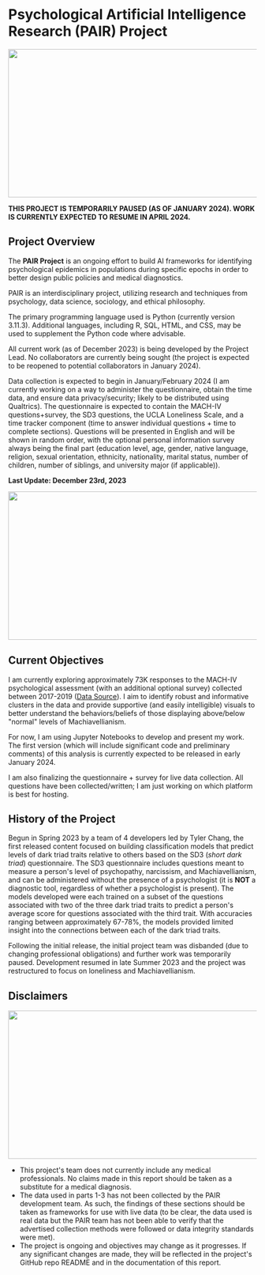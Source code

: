 # Psychological Artificial Intelligence Research (PAIR) Project

<!--This is the first gif. It is sourced from giphy under the search term "psychology".-->
<div id="header" align="center">
<img src="https://media.giphy.com/media/v1.Y2lkPTc5MGI3NjExYTMwam5wdnhndG54Y2M4NXFqZWRwdWRoNWZmeHFlNHdtMHlpd2JzOSZlcD12MV9pbnRlcm5hbF9naWZfYnlfaWQmY3Q9Zw/vmpD7oogmtjGg/giphy.gif" width="700" height="300"/>
</div>

**THIS PROJECT IS TEMPORARILY PAUSED (AS OF JANUARY 2024). WORK IS CURRENTLY EXPECTED TO RESUME IN APRIL 2024.**

## Project Overview

The **PAIR Project** is an ongoing effort to build AI frameworks for identifying psychological epidemics in populations during specific epochs in order to better design public policies and medical diagnostics.

PAIR is an interdisciplinary project, utilizing research and techniques from psychology,
data science, sociology, and ethical philosophy. 

The primary programming language used is Python (currently version 3.11.3). Additional 
languages, including R, SQL, HTML, and CSS, may be used to supplement the Python code 
where advisable. 

All current work (as of December 2023) is being developed by the Project Lead. No 
collaborators are currently being sought (the project is expected to be reopened to 
potential collaborators in January 2024). 

Data collection is expected to begin in January/February 2024 (I am currently working
on a way to administer the questionnaire, obtain the time data, and ensure data
privacy/security; likely to be distributed using Qualtrics). The questionnaire is expected to contain the MACH-IV questions+survey, 
the SD3 questions, the UCLA Loneliness Scale, and a time tracker component (time to answer individual questions + time to 
complete sections). Questions will be presented in English and will be shown in random 
order, with the optional personal information survey always being the final part (education
level, age, gender, native language, religion, sexual orientation, ethnicity, nationality,
marital status, number of children, number of siblings, and university major (if applicable)).

**Last Update: December 23rd, 2023**
<div id="header" align="center">
<img src="https://media.giphy.com/media/v1.Y2lkPTc5MGI3NjExbXl5cTRia2Q0dnEzYWdrMzFlZDkwN29pdGtrZGJ0dTl3dnVkenF2dyZlcD12MV9pbnRlcm5hbF9naWZfYnlfaWQmY3Q9Zw/O3pR48VrAqirjZhOyE/giphy.gif" width="700" height="300">
</div>

## Current Objectives

I am currently exploring approximately 73K responses to the MACH-IV psychological assessment (with an additional optional survey) collected between 2017-2019 ([Data Source](https://www.kaggle.com/datasets/mathurinache/machivallianism-test)). I aim to identify robust and informative clusters in the data and provide supportive (and easily intelligible) visuals to better understand the behaviors/beliefs of those displaying above/below "normal" levels of Machiavellianism.

For now, I am using Jupyter Notebooks to develop and present my work. The first version (which will include significant code and preliminary comments) of this analysis is currently expected to be released in early January 2024. 

I am also finalizing the questionnaire + survey for live data collection. All questions have been collected/written; I am just working on which platform is best for hosting.

## History of the Project

Begun in Spring 2023 by a team of 4 developers led by Tyler Chang, the first released content 
focused on building classification models that predict levels of dark triad traits relative to others 
based on the SD3 (*short dark triad*) questionnaire. The SD3 questionnaire includes questions 
meant to measure a person's level of psychopathy, narcissism, and Machiavellianism, and can be 
administered without the presence of a psychologist (it is **NOT** a diagnostic tool, 
regardless of whether a psychologist is present). The models developed were each trained 
on a subset of the questions associated with two of the three dark triad traits to predict 
a person's average score for questions associated with the third trait. With accuracies 
ranging between approximately 67-78%, the models provided limited insight into the 
connections between each of the dark triad traits. 

Following the initial release, the initial project team was disbanded (due to changing
professional obligations) and further work was temporarily paused. Development resumed
in late Summer 2023 and the project was restructured to focus on loneliness and Machiavellianism. 

## Disclaimers

<div id="header" align="center">
<img src="https://media.giphy.com/media/v1.Y2lkPTc5MGI3NjExOWZ6bmhudzJmNHc2aWd2b3ByczFlMDZ0bjZzb3RzbTcyMThsemNmYiZlcD12MV9pbnRlcm5hbF9naWZfYnlfaWQmY3Q9Zw/26FmPTVxvuGupMAYo/giphy.gif" height="300" width="700">
</div>

- This project's team does not currently include any medical professionals. 
No claims made in this report should be taken as a substitute for a medical
diagnosis.
- The data used in parts 1-3 has not been collected by the PAIR development team. 
As such, the findings of these sections should be taken as frameworks for use with
live data (to be clear, the data used is real data but the PAIR team has not been
able to verify that the advertised collection methods were followed or data integrity standards
were met).
- The project is ongoing and objectives may change as it progresses. If any significant
changes are made, they will be reflected in the project's GitHub repo README and in 
the documentation of this report.





